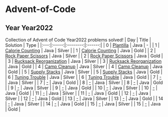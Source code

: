 # Advent-of-Code
## Year Year2022
Collection of Advent of Code Year2022 problems solved!
| Day | Title | Solution |  Type  |
|:---:|:-----:|:--------:|:------:|
| 0   | <a href="https://github.com/JanPinol/Advent-of-Code/tree/main/src/Year2022/DayN.java">Plantilla</a>     | Java     | - |
| 1   | <a href="https://github.com/JanPinol/Advent-of-Code/tree/main/src/Year2022/Day1.java">Calorie Counting</a>     | Java     | Silver |
| 1   | <a href="https://github.com/JanPinol/Advent-of-Code/tree/main/src/Year2022/Day1.java">Calorie Counting</a>     | Java     | Gold   |
| 2   | <a href="https://github.com/JanPinol/Advent-of-Code/tree/main/src/Year2022/Day2.java">Rock Paper Scissors</a>     | Java     | Silver |
| 2   | <a href="https://github.com/JanPinol/Advent-of-Code/tree/main/src/Year2022/Day2.java">Rock Paper Scissors</a>     | Java     | Gold   |
| 3   | <a href="https://github.com/JanPinol/Advent-of-Code/tree/main/src/Year2022/Day3.java">Rucksack Reorganization</a>     | Java     | Silver |
| 3   | <a href="https://github.com/JanPinol/Advent-of-Code/tree/main/src/Year2022/Day3.java">Rucksack Reorganization</a>     | Java     | Gold   |
| 4   | <a href="https://github.com/JanPinol/Advent-of-Code/tree/main/src/Year2022/Day4.java">Camp Cleanup</a>     | Java     | Silver |
| 4   | <a href="https://github.com/JanPinol/Advent-of-Code/tree/main/src/Year2022/Day4.java">Camp Cleanup</a>     | Java     | Gold   |
| 5   | <a href="https://github.com/JanPinol/Advent-of-Code/tree/main/src/Year2022/Day5.java">Supply Stacks</a>     | Java     | Silver |
| 5   | <a href="https://github.com/JanPinol/Advent-of-Code/tree/main/src/Year2022/Day5.java">Supply Stacks</a>     | Java     | Gold   |
| 6   | <a href="https://github.com/JanPinol/Advent-of-Code/tree/main/src/Year2022/Day6.java">Tuning Trouble</a>     | Java     | Silver |
| 6   | <a href="https://github.com/JanPinol/Advent-of-Code/tree/main/src/Year2022/Day6.java">Tuning Trouble</a>     | Java     | Gold   |
| 7   | <a href="https://github.com/JanPinol/Advent-of-Code/tree/main/src/Year2022/Day7.java">-</a>      | Java     | Silver |
| 7   | <a href="https://github.com/JanPinol/Advent-of-Code/tree/main/src/Year2022/Day7.java">-</a>      | Java     | Gold   |
| 8   | <a href="https://github.com/JanPinol/Advent-of-Code/tree/main/src/Year2022/Day8.java">-</a>      | Java     | Silver   |
| 8   | <a href="https://github.com/JanPinol/Advent-of-Code/tree/main/src/Year2022/Day8.java">-</a>      | Java     | Gold   |
| 9   | <a href="https://github.com/JanPinol/Advent-of-Code/tree/main/src/Year2022/Day9.java">-</a>      | Java     | Silver   |
| 9   | <a href="https://github.com/JanPinol/Advent-of-Code/tree/main/src/Year2022/Day9.java">-</a>      | Java     | Gold   |
| 10   | <a href="https://github.com/JanPinol/Advent-of-Code/tree/main/src/Year2022/Day10.java">-</a>      | Java     | Silver   |
| 10   | <a href="https://github.com/JanPinol/Advent-of-Code/tree/main/src/Year2022/Day10.java">-</a>      | Java     | Gold   |
| 11   | <a href="https://github.com/JanPinol/Advent-of-Code/tree/main/src/Year2022/Day11.java">-</a>      | Java     | Silver   |
| 11   | <a href="https://github.com/JanPinol/Advent-of-Code/tree/main/src/Year2022/Day11.java">-</a>      | Java     | Gold   |
| 12   | <a href="https://github.com/JanPinol/Advent-of-Code/tree/main/src/Year2022/Day12.java">-</a>      | Java     | Silver   |
| 12   | <a href="https://github.com/JanPinol/Advent-of-Code/tree/main/src/Year2022/Day12.java">-</a>      | Java     | Gold   |
| 13   | <a href="https://github.com/JanPinol/Advent-of-Code/tree/main/src/Year2022/Day13.java">-</a>      | Java     | Silver   |
| 13   | <a href="https://github.com/JanPinol/Advent-of-Code/tree/main/src/Year2022/Day13.java">-</a>      | Java     | Gold   |
| 14   | <a href="https://github.com/JanPinol/Advent-of-Code/tree/main/src/Year2022/Day14.java">-</a>      | Java     | Silver   |
| 14   | <a href="https://github.com/JanPinol/Advent-of-Code/tree/main/src/Year2022/Day14.java">-</a>      | Java     | Gold   |
| 15   | <a href="https://github.com/JanPinol/Advent-of-Code/tree/main/src/Year2022/Day15.java">-</a>      | Java     | Silver   |
| 15   | <a href="https://github.com/JanPinol/Advent-of-Code/tree/main/src/Year2022/Day15.java">-</a>      | Java     | Gold   |
